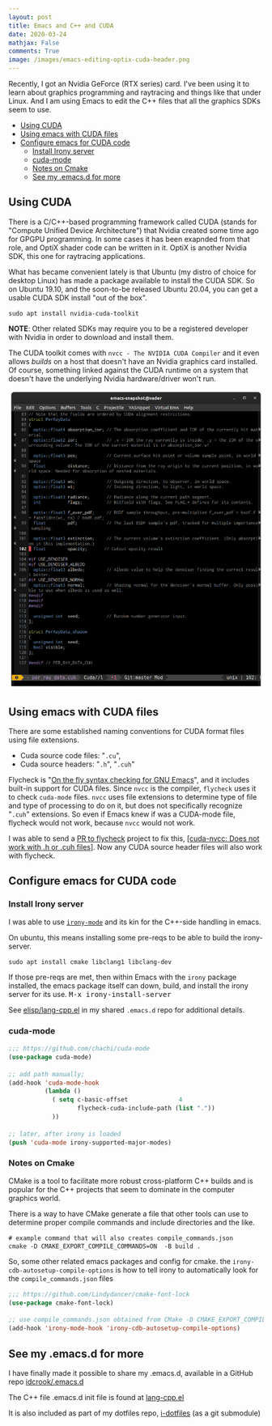 ```yaml
---
layout: post
title: Emacs and C++ and CUDA
date: 2020-03-24
mathjax: False
comments: True
image: /images/emacs-editing-optix-cuda-header.png
---
```


Recently, I got an Nvidia GeForce (RTX series) card. I've been using it to learn about graphics programming and raytracing and things like that under Linux. And I am using Emacs to edit the C++ files that all the graphics SDKs seem to use.

<!-- markdown-toc start - Don't edit this section. Run M-x markdown-toc-refresh-toc -->

- [Using CUDA](#using-cuda)
- [Using emacs with CUDA files](#using-emacs-with-cuda-files)
- [Configure emacs for CUDA code](#configure-emacs-for-cuda-code)
    - [Install Irony server](#install-irony-server)
    - [cuda-mode](#cuda-mode)
    - [Notes on Cmake](#notes-on-cmake)
    - [See my .emacs.d for more](#see-my-emacsd-for-more)

<!-- markdown-toc end -->

## Using CUDA

There is a C/C++-based programming framework called CUDA (stands for "Compute Unified Device Architecture") that Nvidia created some time ago for GPGPU programming. In some cases it has been exapnded from that role, and OptiX shader code can be written in it. OptiX is another Nvidia SDK, this one for raytracing applications.

What has became convenient lately is that Ubuntu (my distro of choice for desktop Linux) has made a package available to install the CUDA SDK. So on Ubuntu 19.10, and the soon-to-be released Ubuntu 20.04, you can get a usable CUDA SDK install "out of the box".


```shell
sudo apt install nvidia-cuda-toolkit
```

**NOTE**: Other related SDKs may require you to be a registered developer with Nvidia in order to download and install them.

The CUDA toolkit comes with `nvcc - The NVIDIA CUDA Compiler` and it even allows _builds_  on a host that doesn't have an Nvidia graphics card installed.  Of course, something linked against the CUDA runtime on a system that doesn't have the underlying Nvidia hardware/driver won't run.


![Emacs in a .cuh file CUDA header](/images/emacs-editing-optix-cuda-header.png)


## Using emacs with CUDA files

There are some established naming conventions for CUDA format files using file extensions.

- Cuda source code files: "`.cu`",
- Cuda source headers: "`.h`", "`.cuh`"

Flycheck is "[On the fly syntax checking for GNU Emacs](https://github.com/flycheck/flycheck)", and it includes built-in support for CUDA files.  Since `nvcc` is the compiler, `flycheck` uses it to check `cuda-mode` files. `nvcc` uses file extensions to determine type of file and type of processing to do on it, but does not specifically recognize "`.cuh`" extensions. So even if Emacs knew if was a CUDA-mode file, flycheck would not work, because `nvcc` would not work.

I was able to send a [PR to flycheck](https://github.com/flycheck/flycheck/pull/1699) project to fix this, [[cuda-nvcc: Does not work with .h or .cuh files]](https://github.com/flycheck/flycheck/issues/1673). Now any CUDA source header files will also work with flycheck.


## Configure emacs for CUDA code

### Install Irony server

I was able to use [`irony-mode`](https://github.com/Sarcasm/irony-mode) and its kin for the C++-side handling in emacs.

On ubuntu, this means installing some pre-reqs to be able to build the irony-server.

```shell
sudo apt install cmake libclang1 libclang-dev
```

If those pre-reqs are met, then within Emacs with the `irony` package installed, the emacs package itself can down, build, and install the irony server for its use. <kbd>M-x irony-install-server</kbd>

See [elisp/lang-cpp.el](https://github.com/idcrook/.emacs.d/blob/95a38d3f34afd51579537642beb190351ee7a183/elisp/lang-cpp.el#L40) in my shared `.emacs.d` repo for additional details.

### cuda-mode


```lisp
;;; https://github.com/chachi/cuda-mode
(use-package cuda-mode)

;; add path manually;
(add-hook 'cuda-mode-hook
          (lambda ()
            ( setq c-basic-offset              4
                   flycheck-cuda-include-path (list "."))
            ))

;; later, after irony is loaded
(push 'cuda-mode irony-supported-major-modes)

```


### Notes on Cmake

CMake is a tool to facilitate more robust cross-platform C++ builds and is popular for the C++ projects that seem to dominate in the computer graphics world.

There is a way to have CMake generate a file that other tools can use to determine proper compile commands and include directories and the like.

```shell
# example command that will also creates compile_commands.json
cmake -D CMAKE_EXPORT_COMPILE_COMMANDS=ON  -B build .
```

So, some other related emacs packages and config for cmake. the `irony-cdb-autosetup-compile-options` is how to tell irony to automatically look for the `compile_commands.json` files


```lisp
;;; https://github.com/Lindydancer/cmake-font-lock
(use-package cmake-font-lock)

;; use compile_commands.json obtained from CMake -D CMAKE_EXPORT_COMPILE_COMMANDS=O
(add-hook 'irony-mode-hook 'irony-cdb-autosetup-compile-options)
```

## See my .emacs.d for more

I have finally made it possible to share my .emacs.d, available in a GitHub repo [idcrook/.emacs.d](https://github.com/idcrook/.emacs.d)

The C++ file .emacs.d init file is found at [lang-cpp.el](https://github.com/idcrook/.emacs.d/blob/master/elisp/lang-cpp.el)

It is also included as part of my dotfiles repo, [i-dotfiles](https://github.com/idcrook/i-dotfiles) (as a git submodule)
